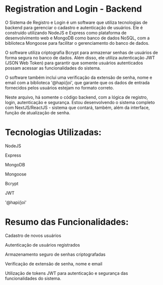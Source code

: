 # Registration and Login - Backend

O Sistema de Registro e Login é um software que utiliza tecnologias de backend para gerenciar o cadastro e autenticação de usuários. Ele é construído utilizando NodeJS e Express como plataforma de desenvolvimento web e MongoDB como banco de dados NoSQL, com a biblioteca Mongoose para facilitar o gerenciamento do banco de dados.

O software utiliza criptografia Bcrypt para armazenar senhas de usuários de forma segura no banco de dados. Além disso, ele utiliza autenticação JWT (JSON Web Token) para garantir que somente usuários autenticados possam acessar as funcionalidades do sistema.

O software também inclui uma verificação da extensão de senha, nome e email com a biblioteca '@hapi/joi', que garante que os dados de entrada fornecidos pelos usuários estejam no formato correto.

Neste arquivo, há somente o código backend, com a lógica de registro, login, autenticação e segurança. Estou desenvolvendo o sistema completo com NextJS/ReactJS - sistema que contará, também, além da interface, função de atualização de senha.

# Tecnologias Utilizadas:

NodeJS

Express

MongoDB

Mongoose

Bcrypt

JWT

'@hapi/joi'


# Resumo das Funcionalidades:

Cadastro de novos usuários

Autenticação de usuários registrados

Armazenamento seguro de senhas criptografadas

Verificação de extensão de senha, nome e email

Utilização de tokens JWT para autenticação e segurança das funcionalidades do sistema.
